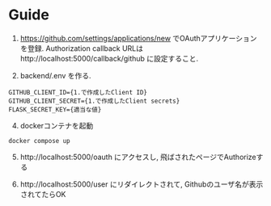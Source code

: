 # Guide

1. https://github.com/settings/applications/new でOAuthアプリケーションを登録.
Authorization callback URLは http://localhost:5000/callback/github に設定すること.

2. backend/.env を作る.

```
GITHUB_CLIENT_ID={1.で作成したClient ID}
GITHUB_CLIENT_SECRET={1.で作成したClient secrets}
FLASK_SECRET_KEY={適当な値}
```

4. dockerコンテナを起動
```
docker compose up
```

5. http://localhost:5000/oauth にアクセスし, 飛ばされたページでAuthorizeする

6. http://localhost:5000/user にリダイレクトされて, Githubのユーザ名が表示されてたらOK
